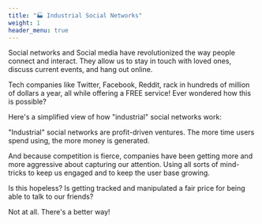 ```yaml
---
title: "🏭 Industrial Social Networks"
weight: 1
header_menu: true
---
```


Social networks and Social media have revolutionized the way people connect and interact. 
They allow us to stay in touch with loved ones, discuss current events, and hang out online.

Tech companies like Twitter, Facebook, Reddit, rack in hundreds of million of dollars a year, all while offering a FREE service!
Ever wondered how this is possible?

Here's a simplified view of how "industrial" social networks work:

"Industrial" social networks are profit-driven ventures.
The more time users spend using, the more money is generated.

And because competition is fierce, companies have been getting more and more aggressive about capturing our attention.
Using all sorts of mind-tricks to keep us engaged and to keep the user base growing.

Is this hopeless? Is getting tracked and manipulated a fair price for being able to talk to our friends?

Not at all. 
There's a better way!